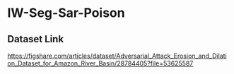 # IW-Seg-Sar-Poison

## Dataset Link

https://figshare.com/articles/dataset/Adversarial_Attack_Erosion_and_Dilation_Dataset_for_Amazon_River_Basin/28784405?file=53625587

